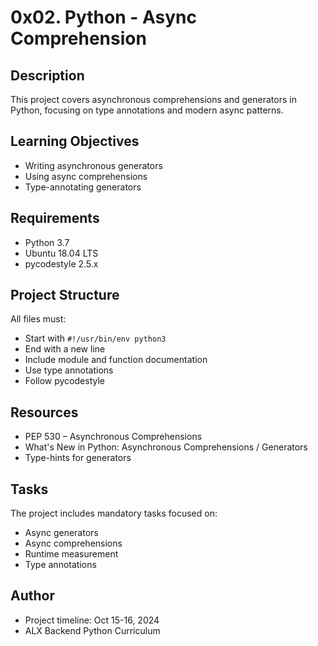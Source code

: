 
# 0x02. Python - Async Comprehension

## Description
This project covers asynchronous comprehensions and generators in Python, focusing on type annotations and modern async patterns.

## Learning Objectives
- Writing asynchronous generators
- Using async comprehensions 
- Type-annotating generators

## Requirements
- Python 3.7
- Ubuntu 18.04 LTS
- pycodestyle 2.5.x

## Project Structure
All files must:
- Start with `#!/usr/bin/env python3`
- End with a new line
- Include module and function documentation
- Use type annotations
- Follow pycodestyle

## Resources
- PEP 530 – Asynchronous Comprehensions
- What's New in Python: Asynchronous Comprehensions / Generators
- Type-hints for generators

## Tasks
The project includes mandatory tasks focused on:
- Async generators
- Async comprehensions
- Runtime measurement
- Type annotations

## Author
- Project timeline: Oct 15-16, 2024
- ALX Backend Python Curriculum
